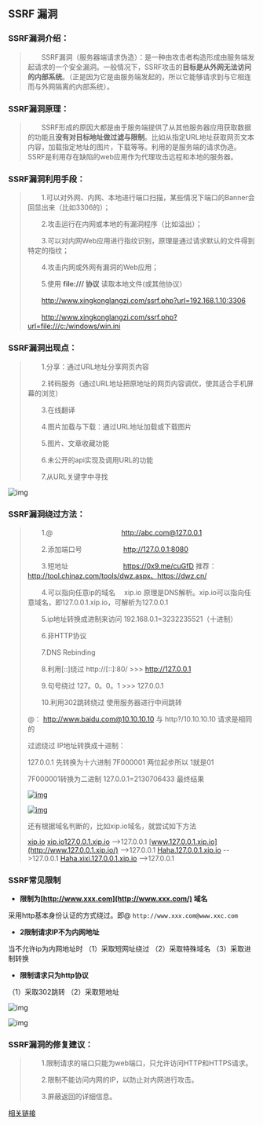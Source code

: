 ## SSRF 漏洞



### SSRF漏洞介绍：

> 　　SSRF漏洞（服务器端请求伪造）：是一种由攻击者构造形成由服务端发起请求的一个安全漏洞。一般情况下，SSRF攻击的**目标是从外网无法访问的内部系统**。（正是因为它是由服务端发起的，所以它能够请求到与它相连而与外网隔离的内部系统）。



### SSRF漏洞原理：

> 　　SSRF形成的原因大都是由于服务端提供了从其他服务器应用获取数据的功能且**没有对目标地址做过滤与限制**。比如从指定URL地址获取网页文本内容，加载指定地址的图片，下载等等。利用的是服务端的请求伪造。SSRF是利用存在缺陷的web应用作为代理攻击远程和本地的服务器。



### SSRF漏洞利用手段：

> 　　1.可以对外网、内网、本地进行端口扫描，某些情况下端口的Banner会回显出来（比如3306的）；
>
> 　　2.攻击运行在内网或本地的有漏洞程序（比如溢出）；
>
> 　　3.可以对内网Web应用进行指纹识别，原理是通过请求默认的文件得到特定的指纹；
>
> 　　4.攻击内网或外网有漏洞的Web应用；
>
> 　　5.使用  **file:/// 协议** 读取本地文件(或其他协议）
>
> 　　http://www.xingkonglangzi.com/ssrf.php?url=192.168.1.10:3306
>
> 　　http://www.xingkonglangzi.com/ssrf.php?url=file:///c:/windows/win.ini



### SSRF漏洞出现点：

> 　　1.分享：通过URL地址分享网页内容　　　　　　　　　　　　　　　　　　　　　　　　　　
>
> 　　2.转码服务（通过URL地址把原地址的网页内容调优，使其适合手机屏幕的浏览）
>
> 　　3.在线翻译
>
> 　　4.图片加载与下载：通过URL地址加载或下载图片
>
> 　　5.图片、文章收藏功能
>
> 　　6.未公开的api实现及调用URL的功能
>
> 　　7.从URL关键字中寻找

![img](https://s2.loli.net/2022/12/18/jPEoXbOzfAYx8cv.png)

 

### SSRF漏洞绕过方法：

> 　　1.@　　　　　　　　　　http://abc.com@127.0.0.1
>
> 　　2.添加端口号　　　　　　http://127.0.0.1:8080
>
> 　　3.短地址　　　　　　　　https://0x9.me/cuGfD    推荐：http://tool.chinaz.com/tools/dwz.aspx、https://dwz.cn/
>
> 　　4.可以指向任意ip的域名　 xip.io               原理是DNS解析。xip.io可以指向任意域名，即127.0.0.1.xip.io，可解析为127.0.0.1
>
> 　　5.ip地址转换成进制来访问 192.168.0.1=3232235521（十进制） 
>
> 　　6.非HTTP协议
>
> 　　7.DNS Rebinding
>
> 　　8.利用[::]绕过         http://[::]:80/ >>> http://127.0.0.1
>
> 　　9.句号绕过         127。0。0。1 >>> 127.0.0.1
>
> 　　10.利用302跳转绕过   使用服务器进行中间跳转
>
>  
>
> @：
> http://www.baidu.com@10.10.10.10 与 http?/10.10.10.10 请求是相同的
>
> 过滤绕过
> IP地址转换成十进制：
>
> 127.0.0.1 先转换为十六进制  7F000001 两位起步所以 1就是01
>
> 7F000001转换为二进制
> 127.0.0.1=2130706433 最终结果
>
> [![img](https://s2.loli.net/2022/12/18/GEsC6Breb48F5Wg.png)](https://img2020.cnblogs.com/blog/1423858/202010/1423858-20201031182450845-1767037149.png)
>
> [![img](https://s2.loli.net/2022/12/18/kJOqfpFIMsR7Kxv.png)](https://img2020.cnblogs.com/blog/1423858/202010/1423858-20201031182515515-597164973.png)
>
> 还有根据域名判断的，比如xip.io域名，就尝试如下方法
>
> [xip.io](http://xip.io/)
> [xip.io127.0.0.1.xip.io](http://xip.io127.0.0.1.xip.io/) -->127.0.0.1
> [www.127.0.0.1.xip.io](http://www.127.0.0.1.xip.io/) -->127.0.0.1
> [Haha.127.0.0.1.xip.io](http://haha.127.0.0.1.xip.io/) -->127.0.0.1
> [Haha.xixi.127.0.0.1.xip.io](http://haha.xixi.127.0.0.1.xip.io/) -->127.0.0.1



### SSRF常见限制

- **限制为[http://www.xxx.com](http://www.xxx.com/) 域名**

采用http基本身份认证的方式绕过。即@
`http://www.xxx.com@www.xxc.com`

- **2限制请求IP不为内网地址**

当不允许ip为内网地址时
（1）采取短网址绕过
（2）采取特殊域名
（3）采取进制转换

-  **限制请求只为http协议**

（1）采取302跳转
（2）采取短地址



![img](https://s2.loli.net/2022/12/18/zeZDc7qm6EfrYWg.png)



![img](https://s2.loli.net/2022/12/18/ApFV7LQyNRn8K1q.png)



### SSRF漏洞的修复建议：

> 　　1.限制请求的端口只能为web端口，只允许访问HTTP和HTTPS请求。
>
> 　　2.限制不能访问内网的IP，以防止对内网进行攻击。
>
> 　　3.屏蔽返回的详细信息。







[相关链接](https://www.cnblogs.com/miruier/p/13907150.html)

